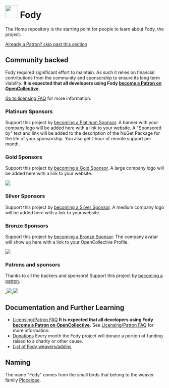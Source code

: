 
# <img src="https://github.com/Fody/Home/raw/master/images/fody.png" height="40px"> Fody

The Home repository is the starting point for people to learn about Fody, the project.


<!--- StartOpenCollectiveBackers -->

[Already a Patron? skip past this section](#endofbacking)


## Community backed

Fody required significant effort to maintain. As such it relies on financial contributions from the community and sponsorship to ensure its long term viability. **It is expected that all developers using Fody [become a Patron on OpenCollective](https://opencollective.com/fody/order/3059).**

[Go to licensing FAQ](https://github.com/Fody/Home/blob/master/pages/licensing-patron-faq.md) for more information.


### Platinum Sponsors

Support this project by [becoming a Platinum Sponsor](https://opencollective.com/fody/order/7089). A banner with your company logo will be added here with a link to your website. A "Sponsored by" text and link will be added to the description of the NuGet Package for the life of your sponsorship. You also get 1 hour of remote support per month.

<!--
<a href="https://opencollective.com/fody/tiers/platinum/0/website"><img src="https://opencollective.com/fody/tiers/platinum/0/avatar.svg" height="100px"></a>
-->


### Gold Sponsors

Support this project by [becoming a Gold Sponsor](https://opencollective.com/fody/order/7088). A large company logo will be added here with a link to your website.

<a href="https://www.postsharp.net?utm_source=fody&utm_medium=referral"><img src="https://raw.githubusercontent.com/Fody/Home/master/images/postsharp.png"></a>


### Silver Sponsors

Support this project by [becoming a Silver Sponsor](https://opencollective.com/fody/order/7086). A medium company logo will be added here with a link to your website.


### Bronze Sponsors

Support this project by [becoming a Bronze Sponsor](https://opencollective.com/fody/order/7085). The company avatar will show up here with a link to your OpenCollective Profile.


<a href="https://opencollective.com/fody/tiers/bronze/0/website"><img src="https://opencollective.com/fody/tiers/bronze/0/avatar.svg?avatarHeight=100"></a>


### Patrons and sponsors

Thanks to all the backers and sponsors! Support this project by [becoming a patron](https://opencollective.com/fody/order/3059).

<a href="https://opencollective.com/fody#contributors">
​	<img src="https://opencollective.com/fody/sponsor.svg?width=890&avatarHeight=50&button=false">
​	<img src="https://opencollective.com/fody/backer.svg?width=890&avatarHeight=50&button=false">
</a>



<!--- EndOpenCollectiveBackers -->

<a href="#" id="endofbacking"></a>


## Documentation and Further Learning

 * [Licensing/Patron FAQ](pages/licensing-patron-faq.md)
   **It is expected that all developers using Fody [become a Patron on OpenCollective](https://opencollective.com/fody/order/3059).** See [Licensing/Patron FAQ](pages/licensing-patron-faq.md) for more information.
 * [Donations](pages/donations.md)
   Every month the Fody project will donate a portion of funding raised to a charity or other cause.
 * [List of Fody weavers/addins](pages/addins.md)


## Naming

The name "Fody" comes from the small birds that belong to the weaver family [Ploceidae](http://en.wikipedia.org/wiki/Fody).